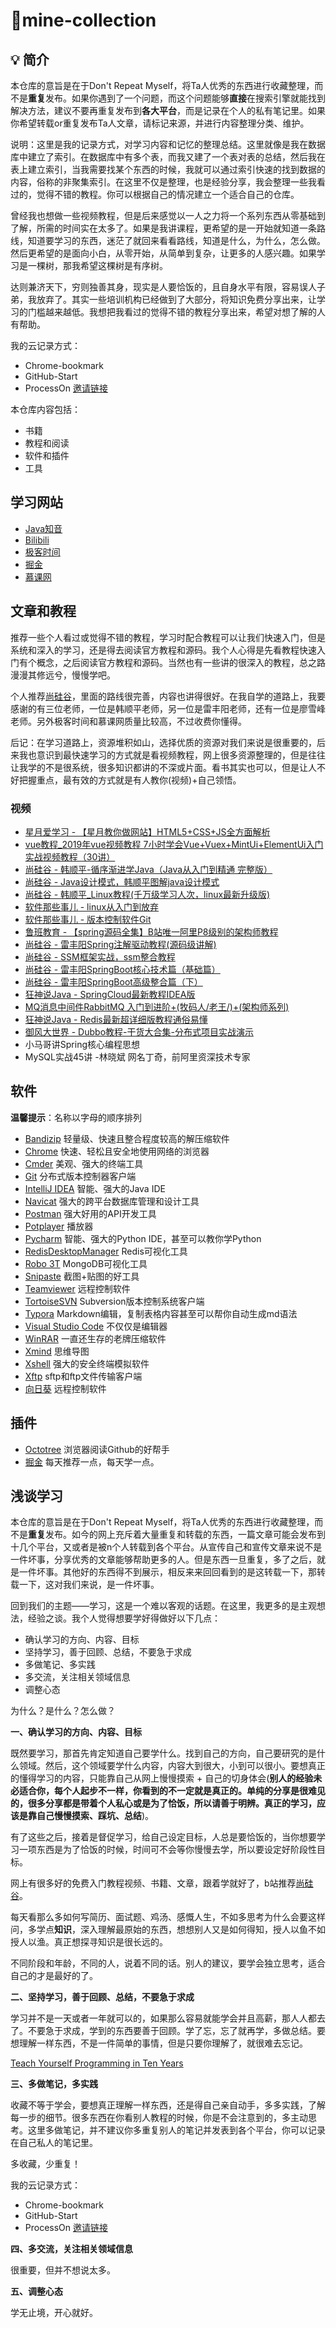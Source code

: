 # 📔mine-collection

## 💡 简介



本仓库的意旨是在于Don't Repeat Myself，将Ta人优秀的东西进行收藏整理，而不是**重复**发布。如果你遇到了一个问题，而这个问题能够**直接**在搜索引擎就能找到解决方法，建议不要再重复发布到**各大平台**，而是记录在个人的私有笔记里。如果你希望转载or重复发布Ta人文章，请标记来源，并进行内容整理分类、维护。



说明：这里是我的记录方式，对学习内容和记忆的整理总结。这里就像是我在数据库中建立了索引。在数据库中有多个表，而我又建了一个表对表的总结，然后我在表上建立索引，当我需要找某个东西的时候，我就可以通过索引快速的找到数据的内容，俗称的非聚集索引。在这里不仅是整理，也是经验分享，我会整理一些我看过的，觉得不错的教程。你可以根据自己的情况建立一个适合自己的仓库。



曾经我也想做一些视频教程，但是后来感觉以一人之力将一个系列东西从零基础到了解，所需的时间实在太多了。如果是我讲课程，更希望的是一开始就知道一条路线，知道要学习的东西，迷茫了就回来看看路线，知道是什么，为什么，怎么做。然后更希望的是面向小白，从零开始，从简单到复杂，让更多的人感兴趣。如果学习是一棵树，那我希望这棵树是有序树。



达则兼济天下，穷则独善其身，现实是人要恰饭的，且自身水平有限，容易误人子弟，我放弃了。其实一些培训机构已经做到了大部分，将知识免费分享出来，让学习的门槛越来越低。我想把我看过的觉得不错的教程分享出来，希望对想了解的人有帮助。



我的云记录方式：



- Chrome-bookmark
- GitHub-Start
- ProcessOn [邀请链接](https://www.processon.com/i/5d9c3dfbe4b03347e13613c1)



本仓库内容包括：



- 书籍
- 教程和阅读
- 软件和插件
- 工具



## 学习网站



- [Java知音](https://www.javazhiyin.com/)
- [Bilibili](https://www.bilibili.com/)
- [极客时间](https://time.geekbang.org/)
- [掘金](https://juejin.im/)
- [慕课网](https://www.imooc.com/)



## 文章和教程



推荐一些个人看过或觉得不错的教程，学习时配合教程可以让我们快速入门，但是系统和深入的学习，还是得去阅读官方教程和源码。我个人心得是先看教程快速入门有个概念，之后阅读官方教程和源码。当然也有一些讲的很深入的教程，总之路漫漫其修远兮，慢慢学吧。

个人推荐[尚硅谷](https://www.bilibili.com/read/cv5216534)，里面的路线很完善，内容也讲得很好。在我自学的道路上，我要感谢的有三位老师，一位是韩顺平老师，另一位是雷丰阳老师，还有一位是廖雪峰老师。另外极客时间和慕课网质量比较高，不过收费你懂得。



后记：在学习道路上，资源堆积如山，选择优质的资源对我们来说是很重要的，后来我也意识到最快速学习的方式就是看视频教程，网上很多资源整理的，但是往往让我学的不是很系统，很多知识都讲的不深或片面。看书其实也可以，但是让人不好把握重点，最有效的方式就是有人教你(视频)+自己领悟。



### 视频



- [星月爱学习 -  【星月教你做网站】HTML5+CSS+JS全方面解析](https://www.bilibili.com/video/BV1ds411r7o7)
- [vue教程_2019年vue视频教程 7小时学会Vue+Vuex+MintUi+ElementUi入门实战视频教程（30讲）](https://www.bilibili.com/video/BV1zt411e7fp)
- [尚硅谷 - 韩顺平-循序渐进学Java（Java从入门到精通 完整版）](https://www.bilibili.com/video/BV157411g78y)
- [尚硅谷 - Java设计模式，韩顺平图解java设计模式](https://www.bilibili.com/video/BV1G4411c7N4)
- [尚硅谷 - 韩顺平_Linux教程(千万级学习人次，linux最新升级版)](https://www.bilibili.com/video/BV1dW411M7xL)
- [软件那些事儿 -  linux从入门到放弃](https://www.bilibili.com/video/BV1zs411k73C)
- [软件那些事儿 - 版本控制软件Git](https://www.bilibili.com/video/BV1Ys411W78m)
- [鲁班教育 - 【spring源码全集】B站唯一阿里P8级别的架构师教程](https://www.bilibili.com/video/BV1uE411d7L5)
- [尚硅谷 - 雷丰阳Spring注解驱动教程(源码级讲解)](https://www.bilibili.com/video/BV1gW411W7wy)
- [尚硅谷 - SSM框架实战，ssm整合教程](https://www.bilibili.com/video/BV17W411g7zP)
- [尚硅谷 - 雷丰阳SpringBoot核心技术篇（基础篇）](https://www.bilibili.com/video/BV1FJ41197rF)
- [尚硅谷 - 雷丰阳SpringBoot高级整合篇（下）](https://www.bilibili.com/video/BV1BJ411N7F9?from=search&seid=8821433696147604126)
- [狂神说Java - SpringCloud最新教程IDEA版](https://www.bilibili.com/video/BV1jJ411S7xr)
- [MQ消息中间件RabbitMQ 入门到进阶+(牧码人/老王/)+(架构师系列)](https://www.bilibili.com/video/BV1gW411H7Az)
- [狂神说Java - Redis最新超详细版教程通俗易懂](https://www.bilibili.com/video/BV1S54y1R7SB)
- [御风大世界 - Dubbo教程-干货大合集-分布式项目实战演示](https://www.bilibili.com/video/BV1at41197Z6)
- 小马哥讲Spring核心编程思想
- MySQL实战45讲 -林晓斌 网名丁奇，前阿里资深技术专家



## 软件



**温馨提示**：名称以字母的顺序排列



- [Bandizip](https://www.bandisoft.com/bandizip/) 轻量级、快速且整合程度较高的解压缩软件
- [Chrome](https://www.google.cn/chrome/index.html) 快速、轻松且安全地使用网络的浏览器
- [Cmder](https://cmder.net/) 美观、强大的终端工具
- [Git](https://git-scm.com/downloads) 分布式版本控制器客户端
- [IntelliJ IDEA](https://www.jetbrains.com/idea/download/#section=windows) 智能、强大的Java IDE
- [Navicat](https://navicat.com.cn/products) 强大的跨平台数据库管理和设计工具
- [Postman](https://www.getpostman.com/downloads/) 强大好用的API开发工具
- [Potplayer](http://potplayer.daum.net/?lang=zh_CN) 播放器
- [Pycharm](https://www.jetbrains.com/pycharm/download/#section=windows) 智能、强大的Python IDE，甚至可以教你学Python
- [RedisDesktopManager](https://redisdesktop.com/pricing) Redis可视化工具
- [Robo 3T](https://robomongo.org/download) MongoDB可视化工具
- [Snipaste](https://zh.snipaste.com/) 截图+贴图的好工具
- [Teamviewer](https://www.teamviewer.cn/cn/) 远程控制软件
- [TortoiseSVN](https://tortoisesvn.net/downloads.html) Subversion版本控制系统客户端
- [Typora](https://typora.io/#windows) Markdown编辑，复制表格内容甚至可以帮你自动生成md语法
- [Visual Studio Code](https://code.visualstudio.com/Download) 不仅仅是编辑器
- [WinRAR](http://www.winrar.com.cn/download.htm) 一直还生存的老牌压缩软件
- [Xmind](https://www.xmind.cn/) 思维导图
- [Xshell](https://www.netsarang.com/en/xshell-download/) 强大的安全终端模拟软件
- [Xftp](https://www.netsarang.com/en/xftp-download/) sftp和ftp文件传输客户端
- [向日葵](https://sunlogin.oray.com/personal/download/) 远程控制软件



## 插件



- [Octotree](http://www.cnplugins.com/devtool/octotree/download.html) 浏览器阅读Github的好帮手
- [掘金](https://juejin.im/extension/) 每天推荐一点，每天学一点。



## 浅谈学习



本仓库的意旨是在于Don't Repeat Myself，将Ta人优秀的东西进行收藏整理，而不是**重复**发布。如今的网上充斥着大量重复和转载的东西，一篇文章可能会发布到十几个平台，又或者是被n个人转载到各个平台。从宣传自己和宣传文章来说不是一件坏事，分享优秀的文章能够帮助更多的人。但是东西一旦重复，多了之后，就是一件坏事。其他好的东西得不到展示，相反来来回回看到的是这转载一下，那转载一下，这对我们来说，是一件坏事。



回到我们的主题——学习，这是一个难以客观的话题。在这里，我更多的是主观想法，经验之谈。我个人觉得想要学好得做好以下几点：



- 确认学习的方向、内容、目标
- 坚持学习，善于回顾、总结，不要急于求成
- 多做笔记、多实践
- 多交流，关注相关领域信息
- 调整心态



为什么？是什么？怎么做？



**一、确认学习的方向、内容、目标**



既然要学习，那首先肯定知道自己要学什么。找到自己的方向，自己要研究的是什么领域。然后，这个领域要学什么内容，内容大到很大，小到可以很小。要想真正的懂得学习的内容，只能靠自己从网上慢慢摸索 + 自己的切身体会(**别人的经验未必适合你，每个人起步不一样，你看到的不一定就是真正的。单纯的分享是很难见的，很多分享都是带着个人私心或是为了恰饭，所以请善于明辨。真正的学习，应该是靠自己慢慢摸索、踩坑、总结**)。



有了这些之后，接着是督促学习，给自己设定目标，人总是要恰饭的，当你想要学习一项东西是为了恰饭的时候，时间可不会等你慢慢去学，所以要设定好阶段性目标。



网上有很多好的免费入门教程视频、书籍、文章，跟着学就好了，b站推荐[尚硅谷](https://space.bilibili.com/302417610/)。



每天看那么多如何写简历、面试题、鸡汤、感慨人生，不如多思考为什么会要这样问，多学点**知识**，深入理解最原始的东西，想想别人又是如何得知，授人以鱼不如授人以渔。真正想探寻知识是很长远的。



不同阶段和年龄，不同的人，说着不同的话。别人的建议，要学会独立思考，适合自己的才是最好的了。



**二、坚持学习，善于回顾、总结，不要急于求成**

学习并不是一天或者一年就可以的，如果那么容易就能学会并且高薪，那人人都去了。不要急于求成，学到的东西要善于回顾。学了忘，忘了就再学，多做总结。要想理解一样东西，不是一件简单的事情，但是只要你理解了，就很难去忘记。



[Teach Yourself Programming in Ten Years](http://norvig.com/21-days.html)



**三、多做笔记，多实践**

收藏不等于学会，要想真正理解一样东西，还是得自己亲自动手，多多实践，了解每一步的细节。很多东西在你看别人教程的时候，你是不会注意到的，多主动思考。这里多做笔记，并不建议你多重复别人的笔记并发表到各个平台，你可以记录在自己私人的笔记里。

多收藏，少重复！



我的云记录方式：

- Chrome-bookmark
- GitHub-Start
- ProcessOn [邀请链接](https://www.processon.com/i/5d9c3dfbe4b03347e13613c1)



**四、多交流，关注相关领域信息**

很重要，但并不想说太多。



**五、调整心态**

学无止境，开心就好。
